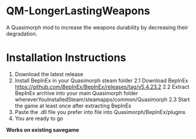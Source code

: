 # QM-LongerLastingWeapons
A Quasimorph mod to increase the weapons durability by decreasing their degradation.

# Installation Instructions
1. Download the latest release
2. Install BepInEx in your Quasimorph steam folder 
2.1 Download BepInEx https://github.com/BepInEx/BepInEx/releases/tag/v5.4.23.2
2.2 Extract BepInEx archive into your main Quasimorph folder whereverYouInstalledSteam/steamapps/common/Quasimorph
2.3 Start the game at least once after extracting BepInEx
3. Paste the .dll file you prefer into file into Quasimorph/BepInEx/plugins
4. You are ready to go

**Works on existing savegame**
